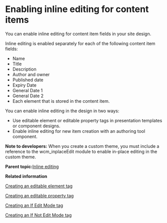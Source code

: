 # Enabling inline editing for content items 

You can enable inline editing for content item fields in your site design.

Inline editing is enabled separately for each of the following content item fields:

-   Name
-   Title
-   Description
-   Author and owner
-   Published date
-   Expiry Date
-   General Date 1
-   General Date 2
-   Each element that is stored in the content item.

You can enable inline editing in the design in two ways:

-   Use editable element or editable property tags in presentation templates or component designs.
-   Enable inline editing for new item creation with an authoring tool component.

**Note to developers:** When you create a custom theme, you must include a reference to the wcm\_inplaceEdit module to enable in-place editing in the custom theme.

**Parent topic:**[Inline editing ](../wcm/wcm_dev_inline.md)

**Related information**  


[Creating an editable element tag ](../panel_help/wcm_dev_referencing_elements_edit.md)

[Creating an editable property tag ](../panel_help/wcm_dev_item-details_property_edit.md)

[Creating an If Edit Mode tag ](../panel_help/wcm_dev_tag_ifeditmode.md)

[Creating an If Not Edit Mode tag ](../panel_help/wcm_dev_tag_ifnoteditmode.md)

